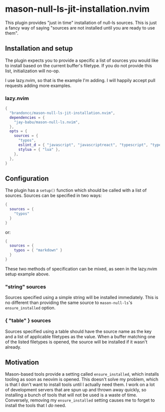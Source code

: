 # mason-null-ls-jit-installation.nvim

This plugin provides "just in time" installation of null-ls sources. This is
just a fancy way of saying "sources are not installed until you are ready to
use them".

## Installation and setup

The plugin expects you to provide a specific a list of sources you would like
to install based on the current buffer's filetype. If you do not provide this
list, initialization will no-op.

I use lazy.nvim, so that is the example I'm adding. I will happily accept pull
requests adding more examples.

### lazy.nvim

```lua
{
  "brandoncc/mason-null-ls-jit-installation.nvim",
  dependencies = {
    "jay-babu/mason-null-ls.nvim",
  },
  opts = {
    sources = {
      "typos",
      eslint_d = { "javascript", "javascriptreact", "typescript", "typescriptreact" },
      stylua = { "lua" },
    },
  },
}
```

## Configuration

The plugin has a `setup()` function which should be called with a list of
sources. Sources can be specified in two ways:

```lua
{
  sources = {
    "typos"
  }
}
```

or:

```lua
{
  sources = {
    typos = { "markdown" }
  }
}
```

These two methods of specification can be mixed, as seen in the lazy.nvim setup
example above.

### "string" sources

Sources specified using a simple string will be installed immediately. This is
no different than providing the same source to `mason-null-ls`'s
`ensure_installed` option.

### { "table" } sources

Sources specified using a table should have the source name as the key and a
list of applicable filetypes as the value. When a buffer matching one of the
listed filetypes is opened, the source will be installed if it wasn't already.

## Motivation

Mason-based tools provide a setting called `ensure_installed`, which installs
tooling as soon as neovim is opened. This doesn't solve my problem, which is
that I don't want to install tools until I actually need them. I work on a lot
of development servers that are spun up and thrown away quickly, so installing
a bunch of tools that will not be used is a waste of time. Conversely, removing
my `ensure_installed` setting causes me to forget to install the tools that I
_do_ need.
